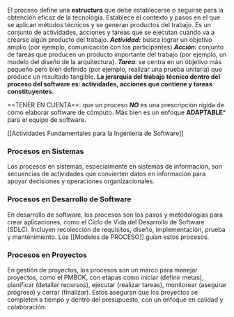 El proceso define una **estructura** que debe establecerse o seguirse para la obtención eficaz de la tecnología.
Establece el contexto y pasos en el que se aplican métodos técnicos y se generan productos del trabajo.
Es un conjunto de actividades, acciones y tareas que se ejecutan cuando va a crearse algún producto del trabajo.
	***Actividad:*** busca lograr un objetivo amplio (por ejemplo, comunicación con los participantes)
	***Acción:*** conjunto de tareas que producen un producto importante del trabajo (por ejemplo, un modelo del diseño de la arquitectura).
	***Tarea***: se centra en un objetivo más pequeño pero bien definido (por ejemplo, realizar una prueba unitaria) que produce un resultado tangible.
**La jerarquía del trabajo técnico dentro del proceso del software es: actividades, acciones que contiene y tareas constituyentes.**

==TENER EN CUENTA==: que un proceso ***NO*** es una prescripción rígida de cómo elaborar software de cómputo. 
Más bien es un enfoque **ADAPTABLE*** para el equipo de software.

[[Actividades Fundamentales para la Ingeniería de Software]]

### Procesos en Sistemas
Los procesos en sistemas, especialmente en sistemas de información, son secuencias de actividades que convierten datos en información para apoyar decisiones y operaciones organizacionales.

### Procesos en Desarrollo de Software
En desarrollo de software, los procesos son los pasos y metodologías para crear aplicaciones, como el Ciclo de Vida del Desarrollo de Software (SDLC). Incluyen recolección de requisitos, diseño, implementación, prueba y mantenimiento. Los [[Modelos de PROCESO]] guían estos procesos.

### Procesos en Proyectos
En gestión de proyectos, los procesos son un marco para manejar proyectos, como el PMBOK, con etapas como iniciar (definir metas), planificar (detallar recursos), ejecutar (realizar tareas), monitorear (asegurar progreso) y cerrar (finalizar). Estos aseguran que los proyectos se completen a tiempo y dentro del presupuesto, con un enfoque en calidad y colaboración.





